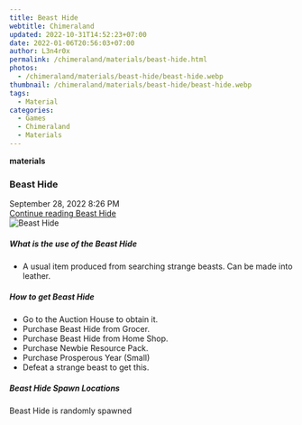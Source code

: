 ```yaml
---
title: Beast Hide
webtitle: Chimeraland
updated: 2022-10-31T14:52:23+07:00
date: 2022-01-06T20:56:03+07:00
author: L3n4r0x
permalink: /chimeraland/materials/beast-hide.html
photos:
  - /chimeraland/materials/beast-hide/beast-hide.webp
thumbnail: /chimeraland/materials/beast-hide/beast-hide.webp
tags:
  - Material
categories:
  - Games
  - Chimeraland
  - Materials
---
```


<section id="bootstrap-wrapper"><link rel="stylesheet" href="https://cdn.statically.io/gh/dimaslanjaka/Web-Manajemen/40ac3225/css/bootstrap-4.5-wrapper.css"/><div class="row g-0 border rounded overflow-hidden flex-md-row mb-4 shadow-sm position-relative"><div class="col p-4 d-flex flex-column position-static"><strong class="d-inline-block mb-2 text-success">materials</strong><h3 class="mb-0">Beast Hide</h3><div class="mb-1 text-muted">September 28, 2022 8:26 PM</div><a href="#" class="stretched-link d-none">Continue reading Beast Hide</a></div><div class="col-auto d-none d-lg-block"><img src="/chimeraland/materials/beast-hide/beast-hide.webp" alt="Beast Hide"/></div></div><div class="row"><div class="col-lg-6 col-12 mb-2"><div class="card"><div class="card-body"><h5 class="card-title">What is the use of the Beast Hide</h5><div class="card-text"><ul><li>A usual item produced from searching strange beasts. Can be made into leather.</li></ul></div></div></div></div><div class="col-lg-6 col-12 mb-2"><div class="card"><div class="card-body"><h5 class="card-title">How to get Beast Hide</h5><div class="card-text"><ul><li>Go to the Auction House to obtain it.</li><li>Purchase Beast Hide from Grocer.</li><li>Purchase Beast Hide from Home Shop.</li><li>Purchase Newbie Resource Pack.</li><li>Purchase Prosperous Year (Small)</li><li>Defeat a strange beast to get this.</li></ul></div></div></div></div><div class="col-12 mb-2"><h5>Beast Hide Spawn Locations</h5><p>Beast Hide is randomly spawned</p></div></div></section>